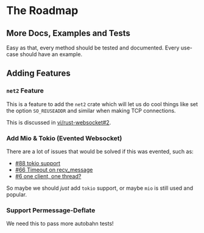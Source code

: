 # The Roadmap

## More Docs, Examples and Tests

Easy as that, every method should be tested and documented.
Every use-case should have an example.

## Adding Features

### `net2` Feature

This is a feature to add the `net2` crate which will let us do cool things
like set the option `SO_REUSEADDR` and similar when making TCP connections.

This is discussed in [vi/rust-websocket#2](https://github.com/vi/rust-websocket/pull/2).

### Add Mio & Tokio (Evented Websocket)

There are a lot of issues that would be solved if this was evented, such as:

 - [#88 tokio support](https://github.com/cyderize/rust-websocket/issues/88)
 - [#66 Timeout on recv_message](https://github.com/cyderize/rust-websocket/issues/66)
 - [#6  one client, one thread?](https://github.com/cyderize/rust-websocket/issues/6)

So maybe we should _just_ add `tokio` support, or maybe `mio` is still used and popular.

### Support Permessage-Deflate

We need this to pass more autobahn tests!

